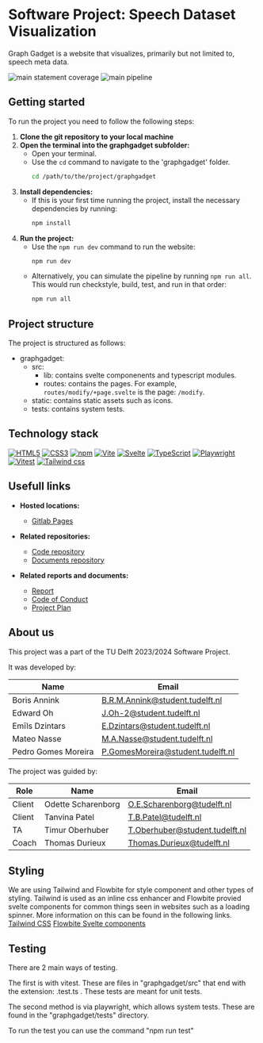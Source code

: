 # Software Project: Speech Dataset Visualization

Graph Gadget is a website that visualizes, primarily but not limited to, speech meta data.

![main statement coverage](https://gitlab.ewi.tudelft.nl/cse2000-software-project/2023-2024/cluster-s/15a/code/badges/main/coverage.svg?key_text=main+statement+coverage&key_width=157)
![main pipeline](https://gitlab.ewi.tudelft.nl/cse2000-software-project/2023-2024/cluster-s/15a/code/badges/main/pipeline.svg?ignore_skipped=true&key_text=main+pipeline&key_width=90)

## Getting started

To run the project you need to follow the following steps:

1. **Clone the git repository to your local machine**
2. **Open the terminal into the graphgadget subfolder:**
   - Open your terminal.
   - Use the `cd` command to navigate to the 'graphgadget' folder.
     ```bash
     cd /path/to/the/project/graphgadget
     ```
3. **Install dependencies:**
   - If this is your first time running the project, install the necessary dependencies by running:
     ```bash
     npm install
     ```
4. **Run the project:**
   - Use the `npm run dev` command to run the website:
     ```bash
     npm run dev
     ```
   - Alternatively, you can simulate the pipeline by running `npm run all`. This would run checkstyle, build, test, and run in that order:
     ```bash
     npm run all
     ```

## Project structure
The project is structured as follows:
- graphgadget: 
  - src: 
    - lib: contains svelte componenents and typescript modules.
    - routes: contains the pages. For example, `routes/modify/+page.svelte` is the page: `/modify`.
  - static: contains static assets such as icons.
  - tests: contains system tests.

## Technology stack
[![HTML5](https://img.shields.io/badge/HTML5-E34F26?logo=html5&labelColor=gray)](https://en.wikipedia.org/wiki/HTML5)
[![CSS3](https://img.shields.io/badge/CSS3-1572B6?logo=css&labelColor=gray)](https://en.wikipedia.org/wiki/css3)
[![npm](https://img.shields.io/badge/npm-CB3837?logo=npm&labelColor=gray)](https://www.npmjs.com/)
[![Vite](https://img.shields.io/badge/Vite-646CFF?logo=vite&labelColor=gray)](https://vitejs.dev/)
[![Svelte](https://img.shields.io/badge/Svelte-FF3E00?logo=Svelte&labelColor=gray)](https://svelte.dev/)
[![TypeScript](https://img.shields.io/badge/TypeScript-3178C6?logo=typescript&labelColor=gray)](https://www.typescriptlang.org/)
[![Playwright](https://img.shields.io/badge/Playwright-2EAD33?logo=playwright&labelColor=gray)](https://playwright.dev/)
[![Vitest](https://img.shields.io/badge/Vitest-6E9F18?logo=Vitest&labelColor=gray)](https://vitest.dev/)
[![Tailwind css](https://img.shields.io/badge/Tailwind_CSS-06B6D4?logo=tailwindcss&labelColor=gray)](https://tailwindcss.com/)


## Usefull links
- **Hosted locations:**
    - [Gitlab Pages](https://code-cse2000-software-project-2023-2024-cluster--b9a47b9440c17a.pages.ewi.tudelft.nl/)

- **Related repositories:**
    - [Code repository](https://gitlab.ewi.tudelft.nl/cse2000-software-project/2023-2024/cluster-s/15a/code)
    - [Documents repository](https://gitlab.ewi.tudelft.nl/cse2000-software-project/2023-2024/cluster-s/15a/documents)

- **Related reports and documents:**
    - [Report](https://www.overleaf.com/read/fbvcpsjggszz#a44e80)
    - [Code of Conduct](https://www.overleaf.com/read/thygttdrhczt#3f911d)
    - [Project Plan](https://www.overleaf.com/read/fccvwktkrjtt#d315f0)

## About us
This project was a part of the TU Delft 2023/2024 Software Project.

It was developed by:

| Name | Email |
| ------ | ----- |
| Boris Annink | B.R.M.Annink@student.tudelft.nl |
| Edward Oh | J.Oh-2@student.tudelft.nl |
| Emīls Dzintars | E.Dzintars@student.tudelft.nl |
| Mateo Nasse | M.A.Nasse@student.tudelft.nl |
| Pedro Gomes Moreira | P.GomesMoreira@student.tudelft.nl |

The project was guided by:

| Role | Name | Email |
| ------ | ------ | -- |
| Client | Odette Scharenborg | O.E.Scharenborg@tudelft.nl |
| Client | Tanvina Patel | T.B.Patel@tudelft.nl |
| TA | Timur Oberhuber | T.Oberhuber@student.tudelft.nl |
| Coach | Thomas Durieux | Thomas.Durieux@tudelft.nl |

## Styling
We are using Tailwind and Flowbite for style component and other types of styling. Tailwind is used as an inline css enhancer and Flowbite provied svelte components for common things seen in websites such as a loading spinner.
More information on this can be found in the following links.
[Tailwind CSS](https://tailwindcss.com/)
[Flowbite Svelte components](https://flowbite-svelte.com/)

## Testing
There are 2 main ways of testing.

The first is with vitest. These are files in "graphgadget/src" that end with the extension: .test.ts . These tests are meant for unit tests.

The second method is via playwright, which allows system tests. These are found in the "graphgadget/tests" directory. 

To run the test you can use the command "npm run test"